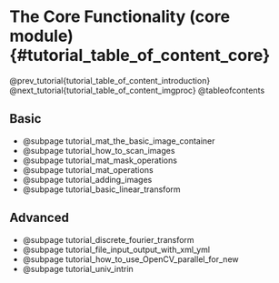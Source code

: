 The Core Functionality (core module) {#tutorial_table_of_content_core}
=====================================

@prev_tutorial{tutorial_table_of_content_introduction}
@next_tutorial{tutorial_table_of_content_imgproc}
@tableofcontents

Basic
-----

-   @subpage tutorial_mat_the_basic_image_container
-   @subpage tutorial_how_to_scan_images
-   @subpage tutorial_mat_mask_operations
-   @subpage tutorial_mat_operations
-   @subpage tutorial_adding_images
-   @subpage tutorial_basic_linear_transform

Advanced
--------

-   @subpage tutorial_discrete_fourier_transform
-   @subpage tutorial_file_input_output_with_xml_yml
-   @subpage tutorial_how_to_use_OpenCV_parallel_for_new
-   @subpage tutorial_univ_intrin
